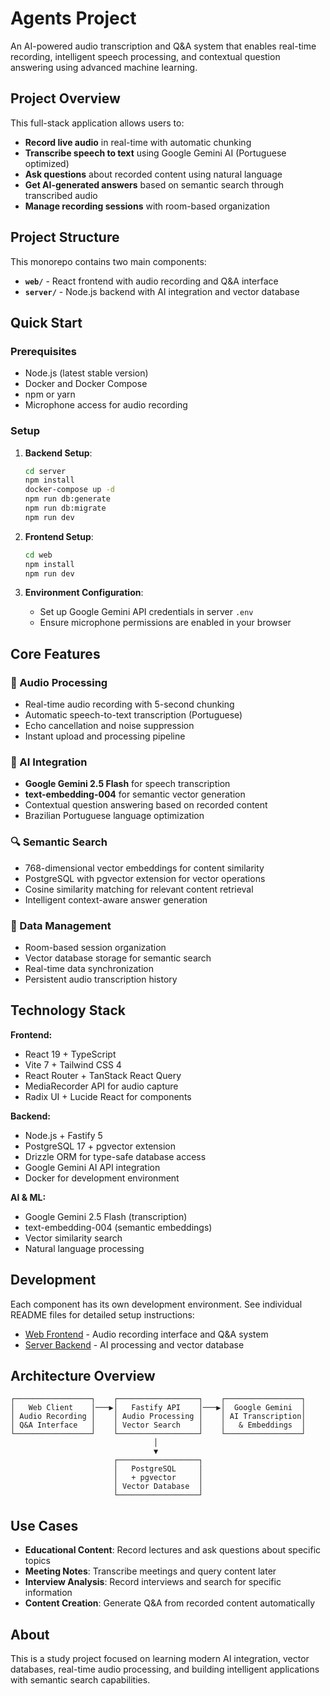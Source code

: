 # Agents Project

An AI-powered audio transcription and Q&A system that enables real-time recording, intelligent speech processing, and contextual question answering using advanced machine learning.

## Project Overview

This full-stack application allows users to:
- **Record live audio** in real-time with automatic chunking
- **Transcribe speech to text** using Google Gemini AI (Portuguese optimized)
- **Ask questions** about recorded content using natural language
- **Get AI-generated answers** based on semantic search through transcribed audio
- **Manage recording sessions** with room-based organization

## Project Structure

This monorepo contains two main components:

- **`web/`** - React frontend with audio recording and Q&A interface
- **`server/`** - Node.js backend with AI integration and vector database

## Quick Start

### Prerequisites
- Node.js (latest stable version)
- Docker and Docker Compose
- npm or yarn
- Microphone access for audio recording

### Setup
1. **Backend Setup**:
   ```bash
   cd server
   npm install
   docker-compose up -d
   npm run db:generate
   npm run db:migrate
   npm run dev
   ```

2. **Frontend Setup**:
   ```bash
   cd web
   npm install
   npm run dev
   ```

3. **Environment Configuration**:
   - Set up Google Gemini API credentials in server `.env`
   - Ensure microphone permissions are enabled in your browser

## Core Features

### 🎤 Audio Processing
- Real-time audio recording with 5-second chunking
- Automatic speech-to-text transcription (Portuguese)
- Echo cancellation and noise suppression
- Instant upload and processing pipeline

### 🤖 AI Integration
- **Google Gemini 2.5 Flash** for speech transcription
- **text-embedding-004** for semantic vector generation
- Contextual question answering based on recorded content
- Brazilian Portuguese language optimization

### 🔍 Semantic Search
- 768-dimensional vector embeddings for content similarity
- PostgreSQL with pgvector extension for vector operations
- Cosine similarity matching for relevant content retrieval
- Intelligent context-aware answer generation

### 💾 Data Management
- Room-based session organization
- Vector database storage for semantic search
- Real-time data synchronization
- Persistent audio transcription history

## Technology Stack

**Frontend:**
- React 19 + TypeScript
- Vite 7 + Tailwind CSS 4
- React Router + TanStack React Query
- MediaRecorder API for audio capture
- Radix UI + Lucide React for components

**Backend:**
- Node.js + Fastify 5
- PostgreSQL 17 + pgvector extension
- Drizzle ORM for type-safe database access
- Google Gemini AI API integration
- Docker for development environment

**AI & ML:**
- Google Gemini 2.5 Flash (transcription)
- text-embedding-004 (semantic embeddings)
- Vector similarity search
- Natural language processing

## Development

Each component has its own development environment. See individual README files for detailed setup instructions:

- [Web Frontend](./web/README.md) - Audio recording interface and Q&A system
- [Server Backend](./server/README.md) - AI processing and vector database

## Architecture Overview

```
┌─────────────────┐    ┌──────────────────┐    ┌─────────────────┐
│   Web Client    │───▶│   Fastify API    │───▶│  Google Gemini  │
│ Audio Recording │    │ Audio Processing │    │ AI Transcription│
│ Q&A Interface   │    │ Vector Search    │    │   & Embeddings  │
└─────────────────┘    └──────────────────┘    └─────────────────┘
                                │
                                ▼
                       ┌──────────────────┐
                       │   PostgreSQL     │
                       │   + pgvector     │
                       │ Vector Database  │
                       └──────────────────┘
```

## Use Cases

- **Educational Content**: Record lectures and ask questions about specific topics
- **Meeting Notes**: Transcribe meetings and query content later
- **Interview Analysis**: Record interviews and search for specific information
- **Content Creation**: Generate Q&A from recorded content automatically

## About

This is a study project focused on learning modern AI integration, vector databases, real-time audio processing, and building intelligent applications with semantic search capabilities.
